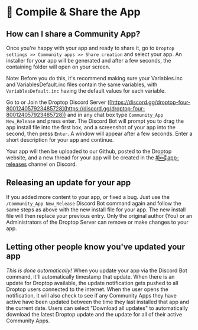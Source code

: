 # 🏁 Compile & Share the App

## How can I share a Community App?

Once you're happy with your app and ready to share it, go to `Droptop settings >> Community apps >> Share creation` and select your app. An installer for your app will be generated and after a few seconds, the containing folder will open on your screen.&#x20;

Note: Before you do this, it's recommend making sure your Variables.inc and VariablesDefault.inc files contain the same variables, with `VariablesDefault.inc` having the default values for each variable.

Go to or Join the Droptop Discord Server ([https://discord.gg/droptop-four-800124057923485728](https://discord.gg/droptop-four-800124057923485728)) and in any chat box type `Community_App New_Release` and press enter. The Discord Bot will prompt you to drag the app install file into the first box, and a screenshot of your app into the second, then press `Enter`. A window will appear after a few seconds. Enter a short description for your app and continue.

Your app will then be uploaded to our Github, posted to the Droptop website, and a new thread for your app will be created in the [#🆕╏app-releases](https://discord.gg/droptop-four-800124057923485728) channel on Discord.

## Releasing an update for your app

If you added more content to your app, or fixed a bug. Just use the `/Community_App New_Release` Discord Bot command again and follow the same steps as above with the new install file for your app. The new install file will then replace your previous entry. Only the original author (You) or an Administrators of the Droptop Server can remove or make changes to your app.

## Letting other people know you've updated your app

_This is done automatically!_ When you update your app via the Discord Bot command, it'll automatically timestamp that update. When there is an update for Droptop available, the update notification gets pushed to all Droptop users connected to the internet. When the user opens the notification, it will also check to see if any Community Apps they have active have been updated between the time they last installed that app and the current date. Users can select "Download all updates" to automatically download the latest Droptop update and the update for all of their active Community Apps.
